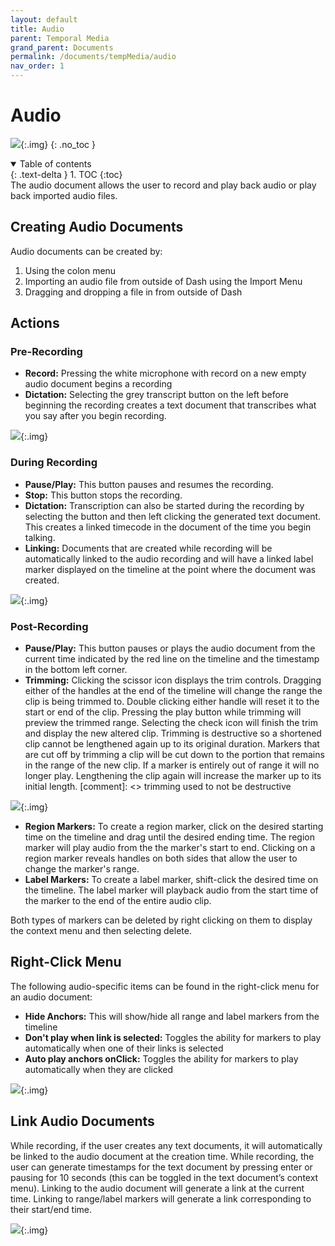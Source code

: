 ```yaml
---
layout: default
title: Audio
parent: Temporal Media
grand_parent: Documents
permalink: /documents/tempMedia/audio
nav_order: 1
---
```


# Audio

![](../../../assets/images/environment/audio_doc.png){:.img}
{: .no_toc }

<details open markdown="block">
  <summary>
    Table of contents
  </summary>
  {: .text-delta }
1. TOC
{:toc}
</details>
The audio document allows the user to record and play back audio or play back imported audio files.

## Creating Audio Documents

Audio documents can be created by:

1. Using the colon menu
2. Importing an audio file from outside of Dash using the Import Menu
3. Dragging and dropping a file in from outside of Dash

## Actions

### Pre-Recording

- **Record:** Pressing the white microphone with record on a new empty audio document begins a recording
- **Dictation:** Selecting the grey transcript button on the left before beginning the recording creates a text document that transcribes what you say after you begin recording.

![](../../../assets/gifs/audio/audiocreaterecord.gif){:.img}

### During Recording

- **Pause/Play:** This button pauses and resumes the recording.
- **Stop:** This button stops the recording.
- **Dictation:** Transcription can also be started during the recording by selecting the button and then left clicking the generated text document. This creates a linked timecode in the document of the time you begin talking.
- **Linking:** Documents that are created while recording will be automatically linked to the audio recording and will have a linked label marker displayed on the timeline at the point where the document was created.

![](../../../assets/gifs/audio/dictation.gif){:.img}

### Post-Recording

- **Pause/Play:** This button pauses or plays the audio document from the current time indicated by the red line on the timeline and the timestamp in the bottom left corner.
- **Trimming:** Clicking the scissor icon displays the trim controls. Dragging either of the handles at the end of the timeline will change the range the clip is being trimmed to. Double clicking either handle will reset it to the start or end of the clip. Pressing the play button while trimming will preview the trimmed range. Selecting the check icon will finish the trim and display the new altered clip. Trimming is  destructive so a shortened clip cannot  be lengthened again up to its original duration. Markers that are cut off by trimming a clip will be cut down to the portion that remains in the range of the new clip. If a marker is entirely out of range it will no longer play. Lengthening the clip again will increase the marker up to its initial length.
[comment]: <> trimming used to not be destructive

![](../../../assets/gifs/audio/audiotrimming.gif){:.img}

- **Region Markers:** To create a region marker, click on the desired starting time on the timeline and drag until the desired ending time. The region marker will play audio from the the marker's start to end. Clicking on a region marker reveals handles on both sides that allow the user to change the marker's range.
- **Label Markers:** To create a label marker, shift-click the desired time on the timeline. The label marker will playback audio from the start time of the marker to the end of the entire audio clip.

Both types of markers can be deleted by right clicking on them to display the context menu and then selecting delete.

## Right-Click Menu

The following audio-specific items can be found in the right-click menu for an audio document:

- **Hide Anchors:** This will show/hide all range and label markers from the timeline
- **Don't play when link is selected:** Toggles the ability for markers to play automatically when one of their links is selected
- **Auto play anchors onClick:** Toggles the ability for markers to play automatically when they are clicked

![](../../../assets/gifs/audio/audiohideanchors.gif){:.img}

## Link Audio Documents

While recording, if the user creates any text documents, it will automatically be linked to the audio document at the creation time. While recording, the user can generate timestamps for the text document by pressing enter or pausing for 10 seconds (this can be toggled in the text document’s context menu). Linking to the audio document will generate a link at the current time. Linking to range/label markers will generate a link corresponding to their start/end time.

![](../../../assets/gifs/audio/audiolinks.gif){:.img}
